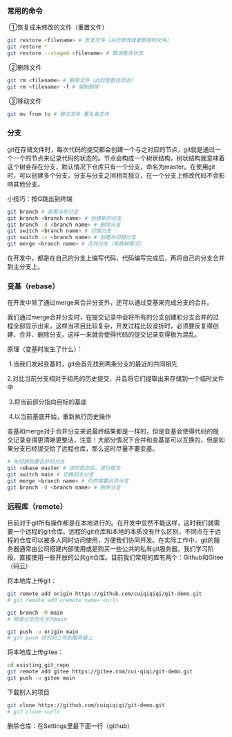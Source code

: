 ### 常用的命令

​	①恢复成未修改的文件（重置文件）

```bash
git restore <filename> # 恢复文件（从已修改或者删除的文件）
git restore *
git restore --staged <filename> # 取消暂存状态
```

​	②删除文件

```bash
git rm <filename> # 删除文件（此时是暂存状态）
git rm <filename> -f # 强制删除
```

​	③移动文件

```bash
git mv from to # 移动文件 重名名文件
```



### 分支

git在存储文件时，每次代码的提交都会创建一个与之对应的节点，git就是通过一个一个的节点来记录代码的状态的。节点会构成一个树状结构，树状结构就意味着这个树会存在分支，默认情况下仓库只有一个分支，命名为master。在使用git时，可以创建多个分支，分支与分支之间相互独立，在一个分支上修改代码不会影响其他分支。

小技巧：按Q跳出到终端

```bash
git branch # 查看当前分支
git branch <branch name> # 创建新的分支
git branch -d <branch name> # 删除分支
git switch <branch name> # 切换分支
git switch -c <branch name> # 创建并切换分支
git merge <branch name> # 合并分支（有两种情况）
```

在开发中，都是在自己的分支上编写代码，代码编写完成后，再将自己的分支合并到主分支上。

### 变基（rebase）

在开发中除了通过merge来合并分支外，还可以通过变基来完成分支的合并。

我们通过merge合并分支时，在提交记录中会将所有的分支创建和分支合并的过程全部显示出来，这样当项目比较复杂，开发过程比较波折时，必须要反复得创建、合并、删除分支。这样一来就会使得代码的提交记录变得极为混乱。

原理（变基时发生了什么）：

​	1.当我们发起变基时，git会首先找到两条分支的最近的共同祖先

​	2.对比当前分支相对于祖先的历史提交，并且将它们提取出来存储到一个临时文件中

​	3.将当前部分指向目标的基底

​	4.以当前基底开始，重新执行历史操作

变基和merge对于合并分支来说最终结果都是一样的，但是变基会使得代码的提交记录变得更清晰更整洁，注意！大部分情况下合并和变基是可以互换的，但是如果分支已经提交给了远程仓库，那么这时尽量不要变基。

```bash
# 先切换到要合并的分支
git rebase master # 这时暂存后，进行提交
git switch main # 切换回主分支
git merge <branch name> # 仍然需要合并分支
git branch -d <branch name> # 删除分支
```

### 远程库（remote）

目前对于git所有操作都是在本地进行的。在开发中显然不能这样，这时我们就需要一个远程的git仓库。远程的git仓库和本地的本质没有什么区别，不同点在于远程的仓库可以被多人同时访问使用，方便我们协同开发。在实际工作中，git的服务器通常由公司搭建内部使用或是购买一些公共的私有git服务器。我们学习阶段，直接使用一些开放的公共git仓库。目前我们常用的库有两个：Github和Gitee（码云）

将本地库上传git：

```bash
git remote add origin https://github.com/cuiqiqiqi/git-demo.git
# git remote add <remote name> <url>

git branch -M main
# 修改分支的名字为main

git push -u origin main
# git push 将代码上传到服务器上
```

将本地库上传gitee：

```bash
cd existing_git_repo
git remote add gitee https://gitee.com/cui-qiqi/git-demo.git
git push -u gitee main
```

下载别人的项目

```bash
git clone https://github.com/cuiqiqiqi/git-demo.git
# git clone <url>
```

删除仓库：在Settings里最下面一行（github）















